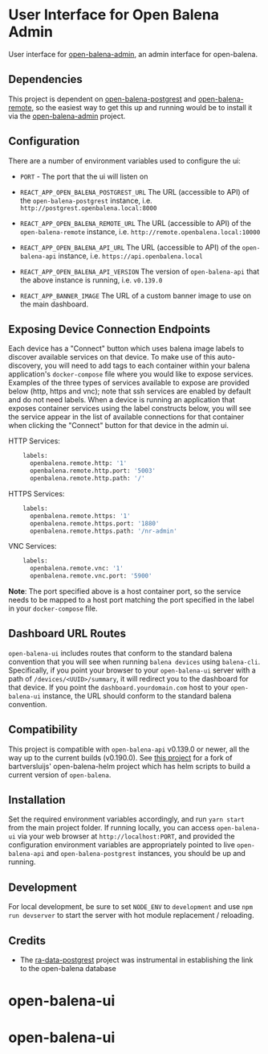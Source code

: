 # User Interface for Open Balena Admin

User interface for [open-balena-admin](https://github.com/dcaputo-harmoni/open-balena-admin), an admin interface for
open-balena.

## Dependencies

This project is dependent on [open-balena-postgrest](https://github.com/dcaputo-harmoni/open-balena-postgrest) and
[open-balena-remote](https://github.com/dcaputo-harmoni/open-balena-remote), so the easiest way to get this up and
running would be to install it via the [open-balena-admin](https://github.com/dcaputo-harmoni/open-balena-admin)
project.

## Configuration

There are a number of environment variables used to configure the ui:

- `PORT` - The port that the ui will listen on

- `REACT_APP_OPEN_BALENA_POSTGREST_URL` The URL (accessible to API) of the `open-balena-postgrest` instance, i.e.
  `http://postgrest.openbalena.local:8000`

- `REACT_APP_OPEN_BALENA_REMOTE_URL` The URL (accessible to API) of the `open-balena-remote` instance, i.e.
  `http://remote.openbalena.local:10000`

- `REACT_APP_OPEN_BALENA_API_URL` The URL (accessible to API) of the `open-balena-api` instance, i.e.
  `https://api.openbalena.local`

- `REACT_APP_OPEN_BALENA_API_VERSION` The version of `open-balena-api` that the above instance is running, i.e.
  `v0.139.0`

- `REACT_APP_BANNER_IMAGE` The URL of a custom banner image to use on the main dashboard.

## Exposing Device Connection Endpoints

Each device has a "Connect" button which uses balena image labels to discover available services on that device. To make
use of this auto-discovery, you will need to add tags to each container within your balena application's
`docker-compose` file where you would like to expose services. Examples of the three types of services available to
expose are provided below (http, https and vnc); note that ssh services are enabled by default and do not need labels.
When a device is running an application that exposes container services using the label constructs below, you will see
the service appear in the list of available connections for that container when clicking the "Connect" button for that
device in the admin ui.

HTTP Services:

```sh
    labels:
      openbalena.remote.http: '1'
      openbalena.remote.http.port: '5003'
      openbalena.remote.http.path: '/'
```

HTTPS Services:

```sh
    labels:
      openbalena.remote.https: '1'
      openbalena.remote.https.port: '1880'
      openbalena.remote.https.path: '/nr-admin'
```

VNC Services:

```sh
    labels:
      openbalena.remote.vnc: '1'
      openbalena.remote.vnc.port: '5900'
```

**Note**: The port specified above is a host container port, so the service needs to be mapped to a host port matching
the port specified in the label in your `docker-compose` file.

## Dashboard URL Routes

`open-balena-ui` includes routes that conform to the standard balena convention that you will see when running
`balena devices` using `balena-cli`. Specifically, if you point your browser to your `open-balena-ui` server with a path
of `/devices/<UUID>/summary`, it will redirect you to the dashboard for that device. If you point the
`dashboard.yourdomain.com` host to your `open-balena-ui` instance, the URL should conform to the standard balena
convention.

## Compatibility

This project is compatible with `open-balena-api` v0.139.0 or newer, all the way up to the current builds (v0.190.0).
See [this project](https://github.com/dcaputo-harmoni/open-balena-helm) for a fork of bartversluijs' open-balena-helm
project which has helm scripts to build a current version of `open-balena`.

## Installation

Set the required environment variables accordingly, and run `yarn start` from the main project folder. If running
locally, you can access `open-balena-ui` via your web browser at `http://localhost:PORT`, and provided the configuration
environment variables are appropriately pointed to live `open-balena-api` and `open-balena-postgrest` instances, you
should be up and running.

## Development

For local development, be sure to set `NODE_ENV` to `development` and use `npm run devserver` to start the server with
hot module replacement / reloading.

## Credits

- The [ra-data-postgrest](https://github.com/raphiniert-com/ra-data-postgrest) project was instrumental in establishing
  the link to the open-balena database
# open-balena-ui
# open-balena-ui
